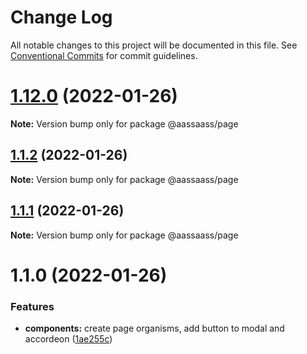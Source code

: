 # Change Log

All notable changes to this project will be documented in this file.
See [Conventional Commits](https://conventionalcommits.org) for commit guidelines.

# [1.12.0](https://github.com/har-sargis/lerna/compare/v1.11.0...v1.12.0) (2022-01-26)

**Note:** Version bump only for package @aassaass/page





## [1.1.2](https://github.com/har-sargis/lerna/compare/@aassaass/page@1.1.1...@aassaass/page@1.1.2) (2022-01-26)

**Note:** Version bump only for package @aassaass/page





## [1.1.1](https://github.com/har-sargis/lerna/compare/@aassaass/page@1.1.0...@aassaass/page@1.1.1) (2022-01-26)

**Note:** Version bump only for package @aassaass/page





# 1.1.0 (2022-01-26)


### Features

* **components:** create page organisms, add button to modal and accordeon ([1ae255c](https://github.com/har-sargis/lerna/commit/1ae255c6874ba77b4c71645975dafa402ef5d0c0))
